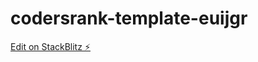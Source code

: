 # codersrank-template-euijgr

[Edit on StackBlitz ⚡️](https://stackblitz.com/edit/codersrank-template-euijgr)